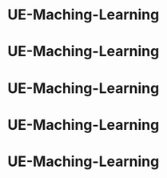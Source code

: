 # UE-Maching-Learning
# UE-Maching-Learning
# UE-Maching-Learning
# UE-Maching-Learning
# UE-Maching-Learning
